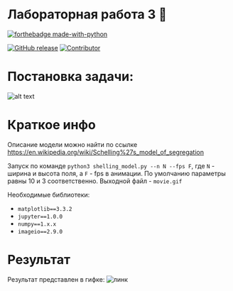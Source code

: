 # Лабораторная работа 3 :walking:

[![forthebadge made-with-python](http://ForTheBadge.com/images/badges/made-with-python.svg)](https://www.python.org/)

[![GitHub release](https://img.shields.io/badge/version-v1.0-red)](https://img.shields.io/badge/version-v1.0-red)
[![Contributor](https://img.shields.io/badge/contributors-4-blue)](https://img.shields.io/badge/contributors-4-blue)


# Постановка задачи:
![alt text](https://github.com/HuviX/forget_to_remember/blob/master/nudes.jpg)

# Краткое инфо

Описание модели можно найти по ссылке https://en.wikipedia.org/wiki/Schelling%27s_model_of_segregation

Запуск по команде `python3 shelling_model.py --n N --fps F`, где `N` - ширина и высота поля, а `F` - fps в анимации. По умолчанию параметры равны 10 и 3 соответственно.
Выходной файл - `movie.gif`

Необходимые библиотеки:

- ``matplotlib==3.3.2``
- ``jupyter==1.0.0``
- ``numpy==1.x.x``
- ``imageio==2.9.0``

# Результат

Результат представлен в гифке: ![линк](https://github.com/HuviX/forget_to_remember/blob/master/movie.gif)
